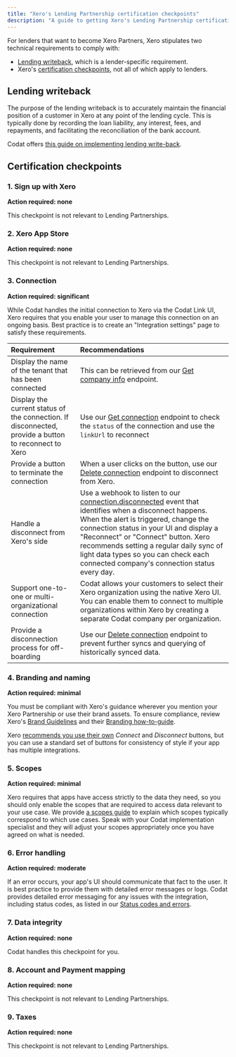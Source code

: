 ```yaml
---
title: "Xero's Lending Partnership certification checkpoints"
description: "A guide to getting Xero's Lending Partnership certification with Codat"
---
```


For lenders that want to become Xero Partners, Xero stipulates two technical requirements to comply with:

- [Lending writeback](https://developer.xero.com/documentation/guides/how-to-guides/general-lending-integration-guide/), which is a lender-specific requirement.
- Xero's [certification checkpoints](https://developer.xero.com/documentation/xero-app-store/app-partner-guides/certification-checkpoints/), not all of which apply to lenders.

## Lending writeback

The purpose of the lending writeback is to accurately maintain the financial position of a customer in Xero at any point of the lending cycle. This is typically done by recording the loan liability, any interest, fees, and repayments, and facilitating the reconciliation of the bank account.

Codat offers [this guide on implementing lending write-back](https://docs.codat.io/lending/guides/loan-writeback/introduction).

## Certification checkpoints

### 1. Sign up with Xero

**Action required: none**

This checkpoint is not relevant to Lending Partnerships.

### 2. Xero App Store

**Action required: none**

This checkpoint is not relevant to Lending Partnerships.

### 3. Connection

**Action required: significant**

While Codat handles the initial connection to Xero via the Codat Link UI, Xero requires that you enable your user to manage this connection on an ongoing basis. Best practice is to create an "Integration settings" page to satisfy these requirements.

| Requirement                                                                                          | Recommendations                                                                                                                                                                                                                                                                                                                                                                                            |
| :--------------------------------------------------------------------------------------------------- | :--------------------------------------------------------------------------------------------------------------------------------------------------------------------------------------------------------------------------------------------------------------------------------------------------------------------------------------------------------------------------------------------------------- |
| Display the name of the tenant that has been connected                                               | This can be retrieved from our [Get company info](/lending-api#/operations/get-accounting-profile) endpoint.                                                                                                                                                                                                                                                                                               |
| Display the current status of the connection. If disconnected, provide a button to reconnect to Xero | Use our [Get connection](/lending-api#/operations/get-connection) endpoint to check the `status` of the connection and use the `linkUrl` to reconnect                                                                                                                                                                                                                                                      |
| Provide a button to terminate the connection                                                         | When a user clicks on the button, use our [Delete connection](/lending-api#/operations/delete-connection) endpoint to disconnect from Xero.                                                                                                                                                                                                                                                                |
| Handle a disconnect from Xero's side                                                                 | Use a webhook to listen to our [connection.disconnected](/using-the-api/webhooks/event-types) event that identifies when a disconnect happens. When the alert is triggered, change the connection status in your UI and display a "Reconnect" or "Connect" button. Xero recommends setting a regular daily sync of light data types so you can check each connected company's connection status every day. |
| Support one-to-one or multi-organizational connection                                                | Codat allows your customers to select their Xero organization using the native Xero UI. You can enable them to connect to multiple organizations within Xero by creating a separate Codat company per organization.                                                                                                                                                                                        |
| Provide a disconnection process for off-boarding                                                     | Use our [Delete connection](/lending-api#/operations/delete-connection) endpoint to prevent further syncs and querying of historically synced data.                                                                                                                                                                                                                                                        |

### 4. Branding and naming

**Action required: minimal**

You must be compliant with Xero's guidance wherever you mention your Xero Partnership or use their brand assets. To ensure compliance, review Xero's [Brand Guidelines](https://developer.xero.com/static/otherfiles/xero-app-partner-brand-guidelines.pdf) and their [Branding how-to-guide](https://developer.xero.com/documentation/guides/how-to-guides/branding-your-integration/).

Xero [recommends you use their own](https://developer.xero.com/documentation/guides/how-to-guides/branding-your-integration/) _Connect_ and _Disconnect_ buttons, but you can use a standard set of buttons for consistency of style if your app has multiple integrations.

### 5. Scopes

**Action required: minimal**

Xero requires that apps have access strictly to the data they need, so you should only enable the scopes that are required to access data relevant to your use case. We provide [a scopes guide](/integrations/accounting/xero/partner-certification/scopes) to explain which scopes typically correspond to which use cases. Speak with your Codat implementation specialist and they will adjust your scopes appropriately once you have agreed on what is needed.

### 6. Error handling

**Action required: moderate**

If an error occurs, your app's UI should communicate that fact to the user. It is best practice to provide them with detailed error messages or logs. Codat provides detailed error messaging for any issues with the integration, including status codes, as listed in our [Status codes and errors](/using-the-api/errors).

### 7. Data integrity

**Action required: none**

Codat handles this checkpoint for you.

### 8. Account and Payment mapping

**Action required: none**

This checkpoint is not relevant to Lending Partnerships.

### 9. Taxes

**Action required: none**

This checkpoint is not relevant to Lending Partnerships.
